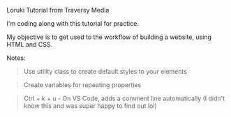 Loruki Tutorial from Traversy Media

I'm coding along with this tutorial for practice.

My objective is to get used to the workflow of building a website, using HTML and CSS.

Notes:

> Use utility class to create default styles to your elements

> Create variables for repeating properties

> Ctrl + k + u - On VS Code, adds a comment line automatically (I didn't know this and was super happy to find out lol)